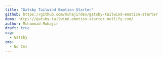 ```yaml
---
title: "Gatsby Tailwind Emotion Starter"
github: https://github.com/muhajirdev/gatsby-tailwind-emotion-starter
demo: https://gatsby-tailwind-emotion-starter.netlify.com/
author: Muhammad Muhajir
draft: true
ssg:
  - Gatsby
cms:
  - No Cms
---
```

